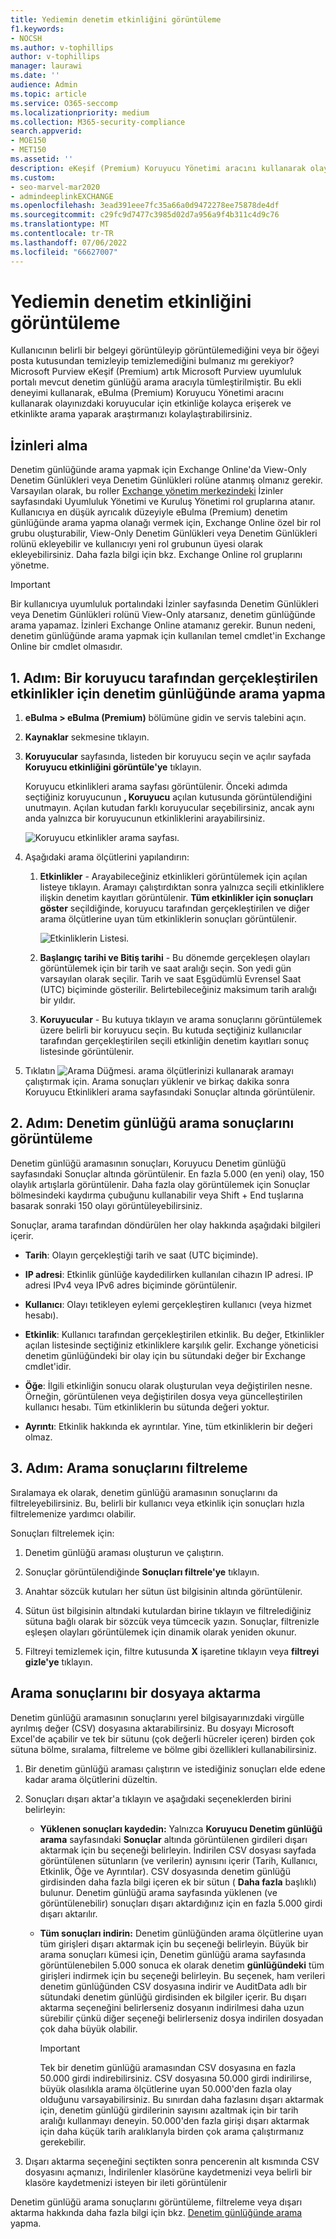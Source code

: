 ```yaml
---
title: Yediemin denetim etkinliğini görüntüleme
f1.keywords:
- NOCSH
ms.author: v-tophillips
author: v-tophillips
manager: laurawi
ms.date: ''
audience: Admin
ms.topic: article
ms.service: O365-seccomp
ms.localizationpriority: medium
ms.collection: M365-security-compliance
search.appverid:
- MOE150
- MET150
ms.assetid: ''
description: eKeşif (Premium) Koruyucu Yönetimi aracını kullanarak olayınızdaki koruyucular için etkinliğe kolayca erişip arama gerçekleştirin.
ms.custom:
- seo-marvel-mar2020
- admindeeplinkEXCHANGE
ms.openlocfilehash: 3ead391eee7fc35a66a0d9472278ee75878de4df
ms.sourcegitcommit: c29fc9d7477c3985d02d7a956a9f4b311c4d9c76
ms.translationtype: MT
ms.contentlocale: tr-TR
ms.lasthandoff: 07/06/2022
ms.locfileid: "66627007"
---
```

# <a name="view-custodian-audit-activity"></a>Yediemin denetim etkinliğini görüntüleme

Kullanıcının belirli bir belgeyi görüntüleyip görüntülemediğini veya bir öğeyi posta kutusundan temizleyip temizlemediğini bulmanız mı gerekiyor? Microsoft Purview eKeşif (Premium) artık Microsoft Purview uyumluluk portalı mevcut denetim günlüğü arama aracıyla tümleştirilmiştir. Bu ekli deneyimi kullanarak, eBulma (Premium) Koruyucu Yönetimi aracını kullanarak olayınızdaki koruyucular için etkinliğe kolayca erişerek ve etkinlikte arama yaparak araştırmanızı kolaylaştırabilirsiniz.

## <a name="get-permissions"></a>İzinleri alma

Denetim günlüğünde arama yapmak için Exchange Online'da View-Only Denetim Günlükleri veya Denetim Günlükleri rolüne atanmış olmanız gerekir. Varsayılan olarak, bu roller <a href="https://go.microsoft.com/fwlink/p/?linkid=2059104" target="_blank">Exchange yönetim merkezindeki</a> İzinler sayfasındaki Uyumluluk Yönetimi ve Kuruluş Yönetimi rol gruplarına atanır. Kullanıcıya en düşük ayrıcalık düzeyiyle eBulma (Premium) denetim günlüğünde arama yapma olanağı vermek için, Exchange Online özel bir rol grubu oluşturabilir, View-Only Denetim Günlükleri veya Denetim Günlükleri rolünü ekleyebilir ve kullanıcıyı yeni rol grubunun üyesi olarak ekleyebilirsiniz. Daha fazla bilgi için bkz. Exchange Online rol gruplarını yönetme.

> [!IMPORTANT]
> Bir kullanıcıya uyumluluk portalındaki İzinler sayfasında Denetim Günlükleri veya Denetim Günlükleri rolünü View-Only atarsanız, denetim günlüğünde arama yapamaz. İzinleri Exchange Online atamanız gerekir. Bunun nedeni, denetim günlüğünde arama yapmak için kullanılan temel cmdlet'in Exchange Online bir cmdlet olmasıdır.

## <a name="step-1-search-the-audit-log-for-activities-performed-by-a-custodian"></a>1. Adım: Bir koruyucu tarafından gerçekleştirilen etkinlikler için denetim günlüğünde arama yapma

1. **eBulma > eBulma (Premium)** bölümüne gidin ve servis talebini açın.
  
2. **Kaynaklar** sekmesine tıklayın.
  
3. **Koruyucular** sayfasında, listeden bir koruyucu seçin ve açılır sayfada **Koruyucu etkinliğini görüntüle'ye** tıklayın.

    Koruyucu etkinlikleri arama sayfası görüntülenir. Önceki adımda seçtiğiniz koruyucunun **, Koruyucu** açılan kutusunda görüntülendiğini unutmayın. Açılan kutudan farklı koruyucular seçebilirsiniz, ancak aynı anda yalnızca bir koruyucunun etkinliklerini arayabilirsiniz.

    ![Koruyucu etkinlikler arama sayfası.](../media/AeDCustodianActivities1.png)
   
4. Aşağıdaki arama ölçütlerini yapılandırın:
      
   1. **Etkinlikler** - Arayabileceğiniz etkinlikleri görüntülemek için açılan listeye tıklayın. Aramayı çalıştırdıktan sonra yalnızca seçili etkinliklere ilişkin denetim kayıtları görüntülenir. **Tüm etkinlikler için sonuçları göster** seçildiğinde, koruyucu tarafından gerçekleştirilen ve diğer arama ölçütlerine uyan tüm etkinliklerin sonuçları görüntülenir.

      ![Etkinliklerin Listesi.](../media/CustodianActivityAudit.PNG)
      
   1. **Başlangıç tarihi ve Bitiş tarihi** - Bu dönemde gerçekleşen olayları görüntülemek için bir tarih ve saat aralığı seçin. Son yedi gün varsayılan olarak seçilir. Tarih ve saat Eşgüdümlü Evrensel Saat (UTC) biçiminde gösterilir. Belirtebileceğiniz maksimum tarih aralığı bir yıldır.
      
   1. **Koruyucular** - Bu kutuya tıklayın ve arama sonuçlarını görüntülemek üzere belirli bir koruyucu seçin. Bu kutuda seçtiğiniz kullanıcılar tarafından gerçekleştirilen seçili etkinliğin denetim kayıtları sonuç listesinde görüntülenir.
      
5. Tıklatın ![Arama Düğmesi.](../media/SearchButton.PNG)  arama ölçütlerinizi kullanarak aramayı çalıştırmak için. Arama sonuçları yüklenir ve birkaç dakika sonra Koruyucu Etkinlikleri arama sayfasındaki Sonuçlar altında görüntülenir. 

## <a name="step-2-view-the-audit-log-search-results"></a>2. Adım: Denetim günlüğü arama sonuçlarını görüntüleme

Denetim günlüğü aramasının sonuçları, Koruyucu Denetim günlüğü sayfasındaki Sonuçlar altında görüntülenir. En fazla 5.000 (en yeni) olay, 150 olaylık artışlarla görüntülenir. Daha fazla olay görüntülemek için Sonuçlar bölmesindeki kaydırma çubuğunu kullanabilir veya Shift + End tuşlarına basarak sonraki 150 olayı görüntüleyebilirsiniz.

Sonuçlar, arama tarafından döndürülen her olay hakkında aşağıdaki bilgileri içerir.
- **Tarih**: Olayın gerçekleştiği tarih ve saat (UTC biçiminde).

- **IP adresi**: Etkinlik günlüğe kaydedilirken kullanılan cihazın IP adresi. IP adresi IPv4 veya IPv6 adres biçiminde görüntülenir.

- **Kullanıcı**: Olayı tetikleyen eylemi gerçekleştiren kullanıcı (veya hizmet hesabı).

- **Etkinlik**: Kullanıcı tarafından gerçekleştirilen etkinlik. Bu değer, Etkinlikler açılan listesinde seçtiğiniz etkinliklere karşılık gelir. Exchange yöneticisi denetim günlüğündeki bir olay için bu sütundaki değer bir Exchange cmdlet'idir.

- **Öğe**: İlgili etkinliğin sonucu olarak oluşturulan veya değiştirilen nesne. Örneğin, görüntülenen veya değiştirilen dosya veya güncelleştirilen kullanıcı hesabı. Tüm etkinliklerin bu sütunda değeri yoktur.

- **Ayrıntı**: Etkinlik hakkında ek ayrıntılar. Yine, tüm etkinliklerin bir değeri olmaz.

## <a name="step-3-filter-the-search-results"></a>3. Adım: Arama sonuçlarını filtreleme

Sıralamaya ek olarak, denetim günlüğü aramasının sonuçlarını da filtreleyebilirsiniz. Bu, belirli bir kullanıcı veya etkinlik için sonuçları hızla filtrelemenize yardımcı olabilir. 

Sonuçları filtrelemek için:

 1. Denetim günlüğü araması oluşturun ve çalıştırın.
  
2. Sonuçlar görüntülendiğinde **Sonuçları filtrele'ye** tıklayın.
 
3. Anahtar sözcük kutuları her sütun üst bilgisinin altında görüntülenir.
  
4. Sütun üst bilgisinin altındaki kutulardan birine tıklayın ve filtrelediğiniz sütuna bağlı olarak bir sözcük veya tümcecik yazın. Sonuçlar, filtrenizle eşleşen olayları görüntülemek için dinamik olarak yeniden okunur.
  
5. Filtreyi temizlemek için, filtre kutusunda **X** işaretine tıklayın veya **filtreyi gizle'ye** tıklayın.

## <a name="export-the-search-results-to-a-file"></a>Arama sonuçlarını bir dosyaya aktarma

Denetim günlüğü aramasının sonuçlarını yerel bilgisayarınızdaki virgülle ayrılmış değer (CSV) dosyasına aktarabilirsiniz. Bu dosyayı Microsoft Excel'de açabilir ve tek bir sütunu (çok değerli hücreler içeren) birden çok sütuna bölme, sıralama, filtreleme ve bölme gibi özellikleri kullanabilirsiniz.

1. Bir denetim günlüğü araması çalıştırın ve istediğiniz sonuçları elde edene kadar arama ölçütlerini düzeltin.
  
2. Sonuçları dışarı aktar'a tıklayın ve aşağıdaki seçeneklerden birini belirleyin:

    - **Yüklenen sonuçları kaydedin:** Yalnızca **Koruyucu Denetim günlüğü arama** sayfasındaki **Sonuçlar** altında görüntülenen girdileri dışarı aktarmak için bu seçeneği belirleyin. İndirilen CSV dosyası sayfada görüntülenen sütunların (ve verilerin) aynısını içerir (Tarih, Kullanıcı, Etkinlik, Öğe ve Ayrıntılar). CSV dosyasında denetim günlüğü girdisinden daha fazla bilgi içeren ek bir sütun ( **Daha fazla** başlıklı) bulunur. Denetim günlüğü arama sayfasında yüklenen (ve görüntülenebilir) sonuçları dışarı aktardığınız için en fazla 5.000 girdi dışarı aktarılır.
        
    - **Tüm sonuçları indirin:** Denetim günlüğünden arama ölçütlerine uyan tüm girişleri dışarı aktarmak için bu seçeneği belirleyin. Büyük bir arama sonuçları kümesi için, Denetim günlüğü arama sayfasında görüntülenebilen 5.000 sonuca ek olarak denetim **günlüğündeki** tüm girişleri indirmek için bu seçeneği belirleyin. Bu seçenek, ham verileri denetim günlüğünden CSV dosyasına indirir ve AuditData adlı bir sütundaki denetim günlüğü girdisinden ek bilgiler içerir. Bu dışarı aktarma seçeneğini belirlerseniz dosyanın indirilmesi daha uzun sürebilir çünkü diğer seçeneği belirlerseniz dosya indirilen dosyadan çok daha büyük olabilir.
    
      > [!IMPORTANT]
      > Tek bir denetim günlüğü aramasından CSV dosyasına en fazla 50.000 girdi indirebilirsiniz. CSV dosyasına 50.000 girdi indirilirse, büyük olasılıkla arama ölçütlerine uyan 50.000'den fazla olay olduğunu varsayabilirsiniz. Bu sınırdan daha fazlasını dışarı aktarmak için, denetim günlüğü girdilerinin sayısını azaltmak için bir tarih aralığı kullanmayı deneyin. 50.000'den fazla girişi dışarı aktarmak için daha küçük tarih aralıklarıyla birden çok arama çalıştırmanız gerekebilir.
        

3. Dışarı aktarma seçeneğini seçtikten sonra pencerenin alt kısmında CSV dosyasını açmanızı, İndirilenler klasörüne kaydetmenizi veya belirli bir klasöre kaydetmenizi isteyen bir ileti görüntülenir

Denetim günlüğü arama sonuçlarını görüntüleme, filtreleme veya dışarı aktarma hakkında daha fazla bilgi için bkz. [Denetim günlüğünde arama](search-the-audit-log-in-security-and-compliance.md) yapma.

